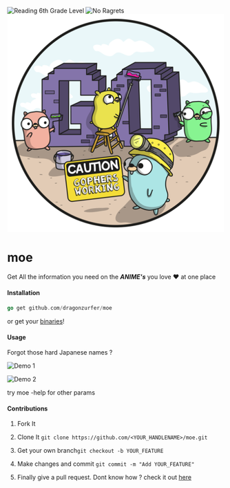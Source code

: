 ![Reading 6th Grade Level](http://forthebadge.com/images/badges/reading-6th-grade-level.svg)
![No Ragrets](http://forthebadge.com/images/badges/no-ragrets.svg)
![](https://github.com/ashleymcnamara/gophers/blob/master/GO_BUILD.png?raw=true	)
# moe

Get All the information you need on the ***ANIME's*** you love :heart: at one place

#### Installation

```go
go get github.com/dragonzurfer/moe
```
or get your [binaries](https://github.com/dragonzurfer/moe/releases/tag/1.0.0)!

#### Usage

Forgot those hard Japanese names ?

![Demo 1](https://github.com/dragonzurfer/moe/blob/master/demo/demo1.gif)

![Demo 2](https://github.com/dragonzurfer/moe/blob/master/demo/demo2.gif)


try moe -help for other params

#### Contributions

1. Fork It

2. Clone It ```git clone https://github.com/<YOUR_HANDLENAME>/moe.git```

3. Get your own branch```git checkout -b YOUR_FEATURE```

4. Make changes and commit ```git commit -m "Add YOUR_FEATURE"```

5. Finally give a pull request. Dont know how ? check it out [here](https://help.github.com/articles/creating-a-pull-request/)



